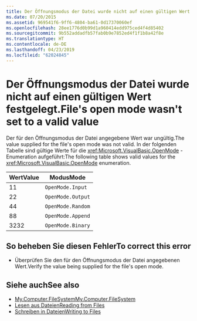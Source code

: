 ```yaml
---
title: Der Öffnungsmodus der Datei wurde nicht auf einen gültigen Wert festgelegt.
ms.date: 07/20/2015
ms.assetid: 969541f6-9ff6-4804-ba61-0d17370060ef
ms.openlocfilehash: 28ee1776d0b99d1a960414edd975ced4f4d85402
ms.sourcegitcommit: 9b552addadfb57fab0b9e7852ed4f1f1b8a42f8e
ms.translationtype: HT
ms.contentlocale: de-DE
ms.lasthandoff: 04/23/2019
ms.locfileid: "62024845"
---
```

# <a name="files-open-mode-wasnt-set-to-a-valid-value"></a><span data-ttu-id="1401a-102">Der Öffnungsmodus der Datei wurde nicht auf einen gültigen Wert festgelegt.</span><span class="sxs-lookup"><span data-stu-id="1401a-102">File's open mode wasn't set to a valid value</span></span>
<span data-ttu-id="1401a-103">Der für den Öffnungsmodus der Datei angegebene Wert war ungültig.</span><span class="sxs-lookup"><span data-stu-id="1401a-103">The value supplied for the file's open mode was not valid.</span></span> <span data-ttu-id="1401a-104">In der folgenden Tabelle sind gültige Werte für die <xref:Microsoft.VisualBasic.OpenMode> -Enumeration aufgeführt:</span><span class="sxs-lookup"><span data-stu-id="1401a-104">The following table shows valid values for the <xref:Microsoft.VisualBasic.OpenMode> enumeration.</span></span>  
  
|<span data-ttu-id="1401a-105">Wert</span><span class="sxs-lookup"><span data-stu-id="1401a-105">Value</span></span>|<span data-ttu-id="1401a-106">Modus</span><span class="sxs-lookup"><span data-stu-id="1401a-106">Mode</span></span>|  
|-----------|----------|  
|<span data-ttu-id="1401a-107">1</span><span class="sxs-lookup"><span data-stu-id="1401a-107">1</span></span>|`OpenMode.Input`|  
|<span data-ttu-id="1401a-108">2</span><span class="sxs-lookup"><span data-stu-id="1401a-108">2</span></span>|`OpenMode.Output`|  
|<span data-ttu-id="1401a-109">4</span><span class="sxs-lookup"><span data-stu-id="1401a-109">4</span></span>|`OpenMode.Random`|  
|<span data-ttu-id="1401a-110">8</span><span class="sxs-lookup"><span data-stu-id="1401a-110">8</span></span>|`OpenMode.Append`|  
|<span data-ttu-id="1401a-111">32</span><span class="sxs-lookup"><span data-stu-id="1401a-111">32</span></span>|`OpenMode.Binary`|  
  
## <a name="to-correct-this-error"></a><span data-ttu-id="1401a-112">So beheben Sie diesen Fehler</span><span class="sxs-lookup"><span data-stu-id="1401a-112">To correct this error</span></span>  
  
- <span data-ttu-id="1401a-113">Überprüfen Sie den für den Öffnungsmodus der Datei angegebenen Wert.</span><span class="sxs-lookup"><span data-stu-id="1401a-113">Verify the value being supplied for the file's open mode.</span></span>  
  
## <a name="see-also"></a><span data-ttu-id="1401a-114">Siehe auch</span><span class="sxs-lookup"><span data-stu-id="1401a-114">See also</span></span>

- [<span data-ttu-id="1401a-115">My.Computer.FileSystem</span><span class="sxs-lookup"><span data-stu-id="1401a-115">My.Computer.FileSystem</span></span>](xref:Microsoft.VisualBasic.FileIO.FileSystem)
- [<span data-ttu-id="1401a-116">Lesen aus Dateien</span><span class="sxs-lookup"><span data-stu-id="1401a-116">Reading from Files</span></span>](../../visual-basic/developing-apps/programming/drives-directories-files/reading-from-files.md)
- [<span data-ttu-id="1401a-117">Schreiben in Dateien</span><span class="sxs-lookup"><span data-stu-id="1401a-117">Writing to Files</span></span>](../../visual-basic/developing-apps/programming/drives-directories-files/writing-to-files.md)
